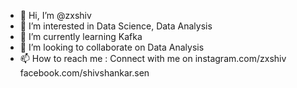 - 👋 Hi, I’m @zxshiv
- 👀 I’m interested in Data Science, Data Analysis
- 🌱 I’m currently learning Kafka
- 💞️ I’m looking to collaborate on Data Analysis 
- 📫 How to reach me :
        Connect with me on instagram.com/zxshiv 
                           facebook.com/shivshankar.sen

<!---
zxshiv/zxshiv is a ✨ special ✨ repository because its `README.md` (this file) appears on your GitHub profile.
You can click the Preview link to take a look at your changes.
--->
